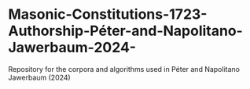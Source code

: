 # Masonic-Constitutions-1723-Authorship-Péter-and-Napolitano-Jawerbaum-2024-
Repository for the corpora and algorithms used in Péter and Napolitano Jawerbaum (2024)
